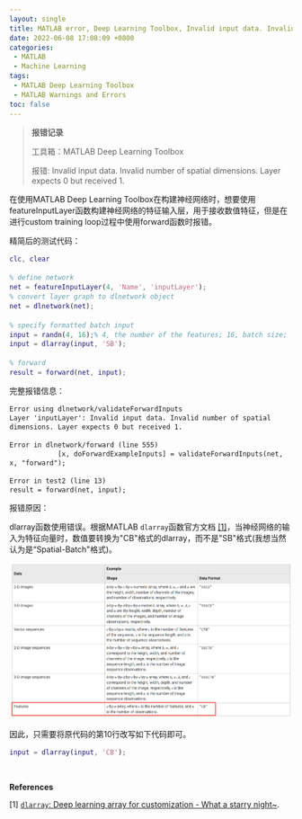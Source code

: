 ```yaml
---
layout: single
title: MATLAB error, Deep Learning Toolbox, Invalid input data. Invalid number of spatial dimensions. Layer expects 0 but received 1.
date: 2022-06-08 17:08:09 +0800
categories: 
 - MATLAB
 - Machine Learning
tags:
 - MATLAB Deep Learning Toolbox
 - MATLAB Warnings and Errors
toc: false
---
```


> **报错记录**
>
> 工具箱：MATLAB Deep Learning Toolbox
>
> 报错: Invalid input data. Invalid number of spatial dimensions. Layer expects 0 but received 1.


在使用MATLAB Deep Learning Toolbox在构建神经网络时，想要使用featureInputLayer函数构建神经网络的特征输入层，用于接收数值特征，但是在进行custom training loop过程中使用forward函数时报错。

精简后的测试代码：

```matlab
clc, clear

% define network
net = featureInputLayer(4, 'Name', 'inputLayer');
% convert layer graph to dlnetwork object
net = dlnetwork(net);

% specify formatted batch input
input = randn(4, 16);% 4, the number of the features; 16, batch size;
input = dlarray(input, 'SB');

% forward
result = forward(net, input);
```
完整报错信息：

```
Error using dlnetwork/validateForwardInputs
Layer 'inputLayer': Invalid input data. Invalid number of spatial dimensions. Layer expects 0 but received 1.

Error in dlnetwork/forward (line 555)
            [x, doForwardExampleInputs] = validateForwardInputs(net, x, "forward");

Error in test2 (line 13)
result = forward(net, input);
```
报错原因：

dlarray函数使用错误。根据MATLAB `dlarray`函数官方文档 [[1]](#ref)，当神经网络的输入为特征向量时，数值要转换为"CB"格式的dlarray，而不是"SB"格式(我想当然认为是“Spatial-Batch"格式)。

![image-20220710122651510](https://github.com/HelloWorld-1017/blog-images/blob/main/migration/img/image-20220710122651510.png?raw=true)

因此，只需要将原代码的第10行改写如下代码即可。

```matlab
input = dlarray(input, 'CB');
```

<br>

<div id="ref"></div>

**References**

[1] [`dlarray`: Deep learning array for customization - What a starry night~](https://ww2.mathworks.cn/help/deeplearning/ref/dlarray.html).